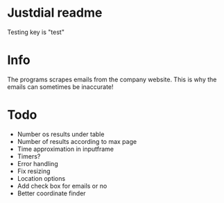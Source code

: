 # Justdial readme

Testing key is "test"

# Info

The programs scrapes emails from the company website. This is why the emails can sometimes be inaccurate!

# Todo

- Number os results under table
- Number of results according to max page
- Time approximation in inputframe
- Timers?
- Error handling
- Fix resizing
- Location options
- Add check box for emails or no
- Better coordinate finder